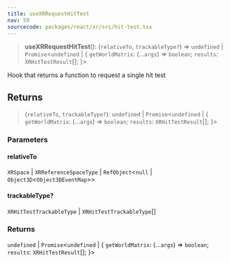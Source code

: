 ```yaml
---
title: useXRRequestHitTest
nav: 59
sourcecode: packages/react/xr/src/hit-test.tsx
---
```


> **useXRRequestHitTest**(): (`relativeTo`, `trackableType?`) => `undefined` \| `Promise`\<`undefined` \| \{ `getWorldMatrix`: (...`args`) => `boolean`; `results`: `XRHitTestResult`[]; \}\>

Hook that returns a function to request a single hit test

## Returns

> (`relativeTo`, `trackableType?`): `undefined` \| `Promise`\<`undefined` \| \{ `getWorldMatrix`: (...`args`) => `boolean`; `results`: `XRHitTestResult`[]; \}\>

### Parameters

#### relativeTo

`XRSpace` | `XRReferenceSpaceType` | `RefObject`\<`null` \| `Object3D`\<`Object3DEventMap`\>\>

#### trackableType?

`XRHitTestTrackableType` | `XRHitTestTrackableType`[]

### Returns

`undefined` \| `Promise`\<`undefined` \| \{ `getWorldMatrix`: (...`args`) => `boolean`; `results`: `XRHitTestResult`[]; \}\>
